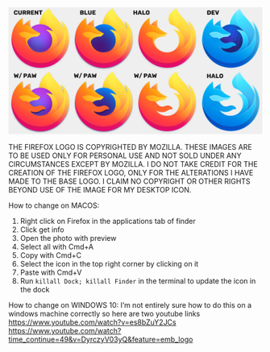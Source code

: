 ![Display of the current logos and customized logos](/Display.png)

THE FIREFOX LOGO IS COPYRIGHTED BY MOZILLA. THESE IMAGES ARE TO BE USED ONLY FOR PERSONAL USE AND NOT SOLD UNDER ANY CIRCUMSTANCES EXCEPT BY MOZILLA. I DO NOT TAKE CREDIT FOR THE CREATION OF THE FIREFOX LOGO, ONLY FOR THE ALTERATIONS I HAVE MADE TO THE BASE LOGO. I CLAIM NO COPYRIGHT OR OTHER RIGHTS BEYOND USE OF THE IMAGE FOR MY DESKTOP ICON. 


How to change on MACOS:
1. Right click on Firefox in the applications tab of finder
2. Click get info
3. Open the photo with preview
4. Select all with Cmd+A
5. Copy with Cmd+C
6. Select the icon in the top right corner by clicking on it
7. Paste with Cmd+V
8. Run `killall Dock; killall Finder` in the terminal to update the icon in the dock

How to change on WINDOWS 10:
I’m not entirely sure how to do this on a windows machine correctly so here are two youtube links
https://www.youtube.com/watch?v=es8bZuY2JCs
https://www.youtube.com/watch?time_continue=49&v=DyrczyV03yQ&feature=emb_logo
 
